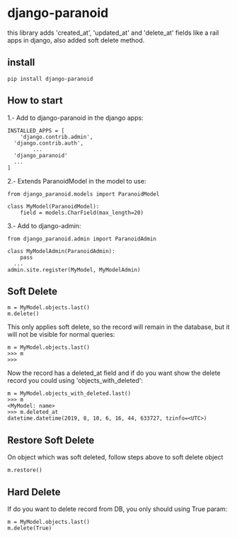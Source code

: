 
# django-paranoid
this library adds 'created_at', 'updated_at' and 'delete_at'  fields like a rail apps in django, also added soft delete method.


## install

    pip install django-paranoid

## How to start
1.- Add to django-paranoid in the django apps:

    INSTALLED_APPS = [
        'django.contrib.admin',
      'django.contrib.auth',
            ...
      'django_paranoid'
      ...
    ]
2.- Extends ParanoidModel in the model to use:

    from django_paranoid.models import ParanoidModel

    class MyModel(ParanoidModel):
        field = models.CharField(max_length=20)

3.- Add to django-admin:

    from django_paranoid.admin import ParanoidAdmin

    class MyModelAdmin(ParanoidAdmin):
        pass
      ...
    admin.site.register(MyModel, MyModelAdmin)
    
    
## Soft Delete
    
    m = MyModel.objects.last()
    m.delete()
    

This only applies soft delete, so the record will remain in the database, but it will not be visible for normal queries:
    
    m = MyModel.objects.last()
    >>> m
    >>>

Now the record has a deleted_at field and if do you want show the delete record you could using 'objects_with_deleted':

    m = MyModel.objects_with_deleted.last()
    >>> m
    <MyModel: name>
    >>> m.deleted_at
    datetime.datetime(2019, 8, 10, 6, 16, 44, 633727, tzinfo=<UTC>)

## Restore Soft Delete
On object which was soft deleted, follow steps above to soft delete object

    m.restore()
    
## Hard Delete
If do you want to delete record from DB, you only should using True param:

    m = MyModel.objects.last()
    m.delete(True)
